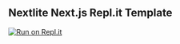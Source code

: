 ## Nextlite Next.js Repl.it Template

[![Run on Repl.it](https://repl.it/badge/github/atikur-rabbi/Nextlite)](https://repl.it/github/atikur-rabbi/Nextlite)